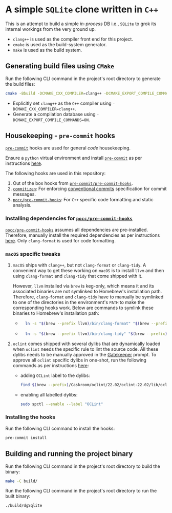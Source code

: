 # A simple `SQLite` clone written in `C++`

This is an attempt to build a simple _in-process_ DB i.e., `SQLite` to grok its internal workings from the very ground up.

- `clang++` is used as the compiler front end for this project.
- `cmake` is used as the build-system generator.
- `make` is used as the build system.

## Generating build files using `CMake`

Run the following CLI command in the project's root directory to generate the build files:

```sh
cmake -Bbuild -DCMAKE_CXX_COMPILER=clang++ -DCMAKE_EXPORT_COMPILE_COMMANDS=ON ./
```

- Explicitly set `clang++` as the `C++` compiler using `-DCMAKE_CXX_COMPILER=clang++`.
- Generate a compilation database using `-DCMAKE_EXPORT_COMPILE_COMMANDS=ON`.

## Housekeeping - `pre-commit` hooks

[`pre-commit`](https://pre-commit.com/#install) hooks are used for general _code_ housekeeping.

Ensure a `python` virtual environment and install [`pre-commit`](https://pre-commit.com/#install) as per instructions [here](https://pre-commit.com/#1-install-pre-commit).

The following hooks are used in this repository:

1. Out of the box hooks from [`pre-commit/pre-commit-hooks`](https://github.com/pre-commit/pre-commit-hooks).
2. [`commitizen`](https://github.com/commitizen-tools/commitizen): For enforcing [conventional commits](https://www.conventionalcommits.org/) specification for commit messages.
3. [`pocc/pre-commit-hooks`](https://github.com/pocc/pre-commit-hooks?tab=readme-ov-file#pre-commit-hooks): For `C++` specific code formatting and static analysis.

### Installing dependencies for [`pocc/pre-commit-hooks`](https://github.com/pocc/pre-commit-hooks?tab=readme-ov-file#pre-commit-hooks)

[`pocc/pre-commit-hooks`](https://github.com/pocc/pre-commit-hooks?tab=readme-ov-file#pre-commit-hooks) assumes all dependencies are pre-installed. Therefore, manually install the required dependencies as per instructions [here](https://github.com/pocc/pre-commit-hooks?tab=readme-ov-file#installation). Only `clang-format` is used for code formatting.

### `macOS` specific tweaks

1. `macOS` ships with `clang++`, but not `clang-format` or `clang-tidy`. A convenient way to get these working on `macOS` is to install `llvm` and then using `clang-format` and `clang-tidy` that come shipped with it.

   However, `llvm` installed via `brew` is keg-only, which means it and its associated binaries are not symlinked to Homebrew's installation path. Therefore, `clang-format` and `clang-tidy` have to manually be symlinked to one of the directories in the environment's `PATH` to make the corresponding hooks work. Below are commands to symlink these binaries to Homebrew's installation path:

   - ```sh
       ln -s "$(brew --prefix llvm)/bin/clang-format" "$(brew --prefix)/bin/clang-format"
     ```

   - ```sh
       ln -s "$(brew --prefix llvm)/bin/clang-tidy" "$(brew --prefix)/bin/clang-tidy"
     ```

2. `oclint` comes shipped with several dylibs that are dynamically loaded when `oclint` needs the specific rule to lint the source code. All these dylibs needs to be manually approved in the [Gatekeeper](https://support.apple.com/en-sg/guide/security/sec5599b66df/web) prompt. To approve all `oclint` specific dylibs in one-shot, run the following commands as per instructions [here](https://ingo-richter.io/post/2022/adding-multiple-files-to-macos-gatekeeper/):
   - adding `OCLint` label to the dylibs:
     ```sh
     find $(brew --prefix)/Caskroom/oclint/22.02/oclint-22.02/lib/oclint -name "*.dylib" -print0 | xargs -0 sudo spctl --add --label "OCLint"
     ```
   - enabling all labelled dylibs:
     ```sh
     sudo spctl --enable --label "OCLint"
     ```

### Installing the hooks

Run the following CLI command to install the hooks:

```sh
pre-commit install
```

## Building and running the project binary

Run the following CLI command in the project's root directory to build the binary:

```sh
make -C build/
```

Run the following CLI command in the project's root directory to run the built binary:

```sh
./build/dgSqlite
```
